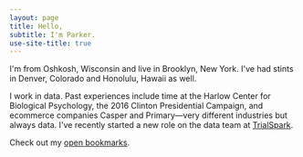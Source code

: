 ```yaml
---
layout: page
title: Hello,
subtitle: I'm Parker.
use-site-title: true
---
```


I'm from Oshkosh, Wisconsin and live in Brooklyn, New York. I've had stints in Denver, Colorado and Honolulu, Hawaii as well.

I work in data. Past experiences include time at the Harlow Center for Biological Psychology, the 2016 Clinton Presidential Campaign, and ecommerce companies Casper and Primary—very different industries but always data. I've recently started a new role on the data team at [TrialSpark](https://medium.com/trialspark/mission-and-purpose-at-trialspark-790a63539350).

Check out my [open bookmarks](https://pdtenpas.github.io/2019-06-11-open-bookmarks/).

